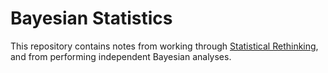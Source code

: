 # Bayesian Statistics

This repository contains notes from working through [Statistical Rethinking](https://www.amazon.com/Statistical-Rethinking-Bayesian-Examples-Chapman/dp/036713991X/ref=sr_1_1?crid=QR3Y9J8FVDKD&keywords=statistical+rethinking&qid=1646319786&sprefix=statistical+rethinkin%2Caps%2C137&sr=8-1), and from performing independent Bayesian analyses.
